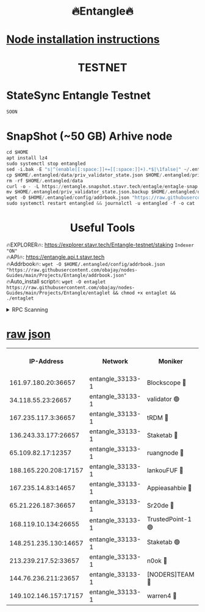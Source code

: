 <h1 align="center"> 🔥Entangle🔥</h1>

[Node installation instructions](https://github.com/obajay/nodes-Guides/tree/main/Projects/Entangle)
=

<h1 align="center"> TESTNET</h1>

# StateSync Entangle Testnet
```python
SOON
```
# SnapShot (~50 GB) Arhive node
```python
cd $HOME
apt install lz4
sudo systemctl stop entangled
sed -i.bak -E "s|^(enable[[:space:]]+=[[:space:]]+).*$|\1false|" ~/.entangled/config/config.toml
cp $HOME/.entangled/data/priv_validator_state.json $HOME/.entangled/priv_validator_state.json.backup
rm -rf $HOME/.entangled/data
curl -o - -L https://entangle.snapshot.stavr.tech/entagle/entagle-snap.tar.lz4 | lz4 -c -d - | tar -x -C $HOME/.entangled --strip-components 2
mv $HOME/.entangled/priv_validator_state.json.backup $HOME/.entangled/data/priv_validator_state.json
wget -O $HOME/.entangled/config/addrbook.json "https://raw.githubusercontent.com/obajay/nodes-Guides/main/Projects/Entangle/addrbook.json"
sudo systemctl restart entangled && journalctl -u entangled -f -o cat
```
 <h1 align="center"> Useful Tools</h1>
 
🔥EXPLORER🔥: https://explorer.stavr.tech/Entangle-testnet/staking        `Indexer "ON"` \
🔥API🔥:      https://entangle.api.t.stavr.tech \
🔥Addrbook🔥: ```wget -O $HOME/.entangled/config/addrbook.json "https://raw.githubusercontent.com/obajay/nodes-Guides/main/Projects/Entangle/addrbook.json"``` \
🔥Auto_install script🔥:  `wget -O entaglet https://raw.githubusercontent.com/obajay/nodes-Guides/main/Projects/Entangle/entaglet && chmod +x entaglet && ./entaglet`


<details>
<summary>RPC Scanning</summary>

<h2 align="center"> We scan nodes in real time every 4 hours. And we provide the final result of RPC endpoints.
We cannot influence the operation of these nodes in any way. </h2>


```python
If Voting Power is higher than 0 --> then the Node is a validator of the network and may be subject to attack and be a potential threat to the chain.
```
```python
We marked such validators with a red symbol
```

</details>

[raw json](https://rpc-check.entangt.stavr.tech/entangt/rpc-entangt-result.json)
=


<table><tr><th>IP-Address</th><th>Network</th><th>Moniker</th><th>Latest Block Height</th><th>Earliest Block Height</th><th>Catching Up</th><th>Tx Index</th><th>Voting Power</th><th>Scan Time</th></tr><tr><td>161.97.180.20:36657</td><td>entangle_33133-1</td><td>Blockscope 🔴</td><td>2377901</td><td>1</td><td>False</td><td>off</td><td>296369690984148</td><td>2024-02-27T02:06:38.837511763UTC</td></tr><tr><td>34.118.55.23:26657</td><td>entangle_33133-1</td><td>validator 🟢</td><td>2377901</td><td>1</td><td>False</td><td>on</td><td>0</td><td>2024-02-27T02:06:39.513499140UTC</td></tr><tr><td>167.235.117.3:36657</td><td>entangle_33133-1</td><td>tRDM 🔴</td><td>2377905</td><td>1</td><td>False</td><td>on</td><td>203337501591216</td><td>2024-02-27T02:07:01.719919780UTC</td></tr><tr><td>136.243.33.177:26657</td><td>entangle_33133-1</td><td>Staketab 🔴</td><td>2377902</td><td>660001</td><td>False</td><td>on</td><td>157959703202819</td><td>2024-02-27T02:06:50.735419489UTC</td></tr><tr><td>65.109.82.17:12357</td><td>entangle_33133-1</td><td>ruangnode 🔴</td><td>2377901</td><td>1312001</td><td>False</td><td>off</td><td>531081931332404</td><td>2024-02-27T02:06:39.170285055UTC</td></tr><tr><td>188.165.220.208:17157</td><td>entangle_33133-1</td><td>lankouFUF 🔴</td><td>2377901</td><td>1910001</td><td>False</td><td>off</td><td>324025147968589</td><td>2024-02-27T02:06:39.763001919UTC</td></tr><tr><td>167.235.14.83:14657</td><td>entangle_33133-1</td><td>Appieasahbie 🔴</td><td>2377904</td><td>2042001</td><td>False</td><td>on</td><td>43259422239060069</td><td>2024-02-27T02:07:01.421870020UTC</td></tr><tr><td>65.21.226.187:36657</td><td>entangle_33133-1</td><td>Sr20de 🔴</td><td>2377901</td><td>2049001</td><td>False</td><td>off</td><td>58170779475921</td><td>2024-02-27T02:06:36.513237467UTC</td></tr><tr><td>168.119.10.134:26655</td><td>entangle_33133-1</td><td>TrustedPoint-1 🟢</td><td>2377905</td><td>2268001</td><td>False</td><td>off</td><td>0</td><td>2024-02-27T02:07:01.938107116UTC</td></tr><tr><td>148.251.235.130:14657</td><td>entangle_33133-1</td><td>Staketab 🟢</td><td>2377901</td><td>2272001</td><td>False</td><td>on</td><td>0</td><td>2024-02-27T02:06:36.201414138UTC</td></tr><tr><td>213.239.217.52:33657</td><td>entangle_33133-1</td><td>n0ok 🔴</td><td>2377904</td><td>2277904</td><td>False</td><td>off</td><td>46598380501683030</td><td>2024-02-27T02:06:55.057641502UTC</td></tr><tr><td>144.76.236.211:23657</td><td>entangle_33133-1</td><td>[NODERS]TEAM 🔴</td><td>2377902</td><td>2304001</td><td>False</td><td>off</td><td>26806961402495226</td><td>2024-02-27T02:06:48.476101348UTC</td></tr><tr><td>149.102.146.157:17157</td><td>entangle_33133-1</td><td>warren4 🔴</td><td>2377902</td><td>2327001</td><td>False</td><td>on</td><td>499116801396488</td><td>2024-02-27T02:06:48.211919884UTC</td></tr></table>
